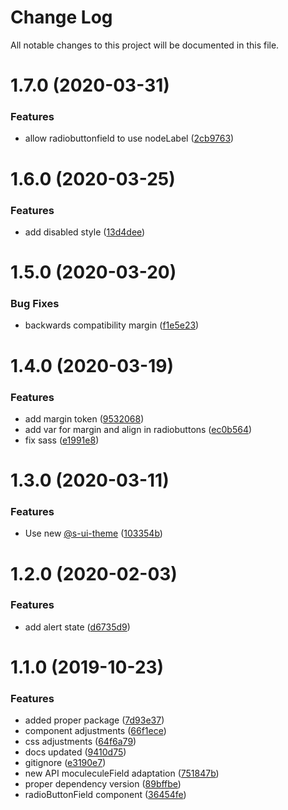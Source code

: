 # Change Log

All notable changes to this project will be documented in this file.

# 1.7.0 (2020-03-31)


### Features

* allow radiobuttonfield to use nodeLabel ([2cb9763](https://github.com/SUI-Components/sui-components/commit/2cb97633a67cedcb4d6727b64fedd89ed69ba377))



# 1.6.0 (2020-03-25)


### Features

* add disabled style ([13d4dee](https://github.com/SUI-Components/sui-components/commit/13d4dee777e4c9fc38ec39f3d328c2e53ae4edef))



# 1.5.0 (2020-03-20)


### Bug Fixes

* backwards compatibility margin ([f1e5e23](https://github.com/SUI-Components/sui-components/commit/f1e5e23ba772310d8b5b6bed4f0ce21d514f5dae))



# 1.4.0 (2020-03-19)


### Features

* add margin token ([9532068](https://github.com/SUI-Components/sui-components/commit/9532068805a34f968f52ffe52598e04f114dc88d))
* add var for margin and align in radiobuttons ([ec0b564](https://github.com/SUI-Components/sui-components/commit/ec0b564c3a7904f0055d10e7e20bed5e621d9fca))
* fix sass ([e1991e8](https://github.com/SUI-Components/sui-components/commit/e1991e80d5d9e9cfb24bc4f2743ff23f4c76978c))



# 1.3.0 (2020-03-11)


### Features

* Use new [@s-ui-theme](https://github.com/s-ui-theme) ([103354b](https://github.com/SUI-Components/sui-components/commit/103354bc230f0fa46d519757fe0a5897a3a02ee0))



# 1.2.0 (2020-02-03)


### Features

* add alert state ([d6735d9](https://github.com/SUI-Components/sui-components/commit/d6735d9b923f1f425662ed8a58a7eb8c22cc00a8))



# 1.1.0 (2019-10-23)


### Features

* added proper package ([7d93e37](https://github.com/SUI-Components/sui-components/commit/7d93e37d48b36a132b00e0db33bf20fbbe9d76e9))
* component adjustments ([66f1ece](https://github.com/SUI-Components/sui-components/commit/66f1ece70a6b942701430416ab7f6b50734397a8))
* css adjustments ([64f6a79](https://github.com/SUI-Components/sui-components/commit/64f6a7961a925ae9f4f0aaafd30b4af67f7a2c5a))
* docs updated ([9410d75](https://github.com/SUI-Components/sui-components/commit/9410d756918fb2fe51663ceefae263cff11abc87))
* gitignore ([e3190e7](https://github.com/SUI-Components/sui-components/commit/e3190e7d7bc5ba8150d73c112c3b25b3cb9a7c40))
* new API moculeculeField adaptation ([751847b](https://github.com/SUI-Components/sui-components/commit/751847bee26a8ecadcb206a8f7b74510c5436f4a))
* proper dependency version ([89bffbe](https://github.com/SUI-Components/sui-components/commit/89bffbe5ab2c4ad00d9ca0da58cf79f69b2ded8f))
* radioButtonField component ([36454fe](https://github.com/SUI-Components/sui-components/commit/36454fe17ce4d75f8da1fef3cfc249d4f777269b))



